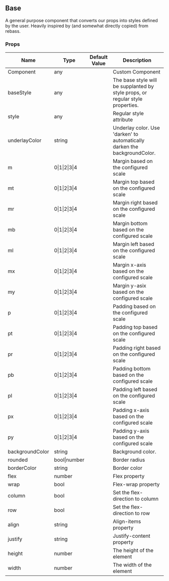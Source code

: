 ## Base 
 
A general purpose component that converts our props into styles
defined by the user. Heavily inspired by (and somewhat directly copied)
from rebass.
 ### Props
Name | Type | Default Value | Description
--- | --- | --- | --- 
Component | any  |   | Custom Component
baseStyle | any  |   | The base style will be supplanted by style props, or regular style properties.
style | any  |   | Regular style attribute
underlayColor | string  |   | Underlay color. Use 'darken' to automatically darken the backgroundColor.
m | 0&#124;1&#124;2&#124;3&#124;4 |   | Margin based on the configured scale
mt | 0&#124;1&#124;2&#124;3&#124;4 |   | Margin top based on the configured scale
mr | 0&#124;1&#124;2&#124;3&#124;4 |   | Margin right based on the configured scale
mb | 0&#124;1&#124;2&#124;3&#124;4 |   | Margin bottom based on the configured scale
ml | 0&#124;1&#124;2&#124;3&#124;4 |   | Margin left based on the configured scale
mx | 0&#124;1&#124;2&#124;3&#124;4 |   | Margin x-axis based on the configured scale
my | 0&#124;1&#124;2&#124;3&#124;4 |   | Margin y-asix based on the configured scale
p | 0&#124;1&#124;2&#124;3&#124;4 |   | Padding based on the configured scale
pt | 0&#124;1&#124;2&#124;3&#124;4 |   | Padding top based on the configured scale
pr | 0&#124;1&#124;2&#124;3&#124;4 |   | Padding right based on the configured scale
pb | 0&#124;1&#124;2&#124;3&#124;4 |   | Padding bottom based on the configured scale
pl | 0&#124;1&#124;2&#124;3&#124;4 |   | Padding left based on the configured scale
px | 0&#124;1&#124;2&#124;3&#124;4 |   | Padding x-axis based on the configured scale
py | 0&#124;1&#124;2&#124;3&#124;4 |   | Padding y-axis based on the configured scale
backgroundColor | string  |   | Background color.
rounded | bool&#124;number |   | Border radius
borderColor | string  |   | Border color
flex | number  |   | Flex property
wrap | bool  |   | Flex-wrap property
column | bool  |   | Set the flex-direction to column
row | bool  |   | Set the flex-direction to row
align | string  |   | Align-items property
justify | string  |   | Justify-content property
height | number  |   | The height of the element
width | number  |   | The width of the element
 
